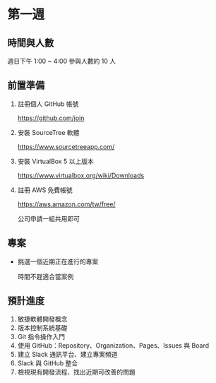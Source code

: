 # 第一週


## 時間與人數

週日下午 1:00 ~ 4:00
參與人數約 10 人

## 前置準備

1. 註冊個人 GitHub 帳號

   https://github.com/join

2. 安裝 SourceTree 軟體

   https://www.sourcetreeapp.com/

3. 安裝 VirtualBox 5 以上版本

   https://www.virtualbox.org/wiki/Downloads

4. 註冊 AWS 免費帳號

   https://aws.amazon.com/tw/free/

   公司申請一組共用即可

## 專案

* 挑選一個近期正在進行的專案

  時間不趕適合當案例

## 預計進度

1. 敏捷軟體開發概念
2. 版本控制系統基礎
3. Git 指令操作入門
4. 使用 GitHub：Repository、Organization、Pages、Issues 與 Board
5. 建立 Slack 通訊平台、建立專案頻道
6. Slack 與 GitHub 整合
7. 檢視現有開發流程、找出近期可改善的問題
